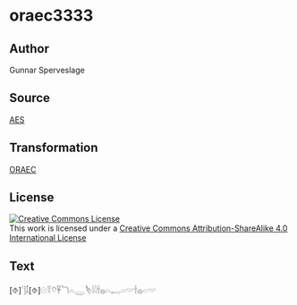# oraec3333

## Author

Gunnar Sperveslage

## Source

[AES](https://github.com/simondschweitzer/aes)

## Transformation

[ORAEC](https://oraec.github.io/)

## License

<a rel="license" href="http://creativecommons.org/licenses/by-sa/4.0/"><img alt="Creative Commons License" style="border-width:0" src="https://i.creativecommons.org/l/by-sa/4.0/88x31.png" /></a><br />This work is licensed under a <a rel="license" href="http://creativecommons.org/licenses/by-sa/4.0/">Creative Commons Attribution-ShareAlike 4.0 International License</a>

## Text

[⯑]𓊹𓄤[⯑]𓇳𓎝𓄣𓋹𓆓𓏏𓇾𓌸𓇋𓇋𓌂𓐍𓏏𓉻𓏏𓎟𓌂𓐍𓏏𓎟<br>
